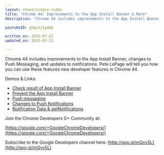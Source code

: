 ```yaml
---
layout: shows/single-video
title: "Chrome 44: Improvements to the App Install Banner & More"
description: "Chrome 44 includes improvements to the App Install Banner, changes to Push Messaging, and updates to notifications. Pete LePage will tell you how you can use these features new developer features in Chrome 44."

youtubeID: ghgx3j3ydwU

written_on: 2015-07-21
updated_on: 2015-07-21

---
```


Chrome 44 includes improvements to the App Install Banner, changes to Push Messaging, and updates to notifications. Pete LePage will tell you how you can use these features new developer features in Chrome 44.

Demos & Links:

* [Check result of App Install Banner](https://github.com/GoogleChrome/samples/tree/gh-pages/app-install-banner/useraction-banner)
* [Prevent the App Install Banner](https://github.com/GoogleChrome/samples/tree/gh-pages/app-install-banner/cancelable-banner)
* [Push messaging](https://github.com/GoogleChrome/samples/tree/gh-pages/push-messaging-and-notifications)
* [Changes to Push Notifications](http://goo.gl/tzJgXJ)
* [Notification Data & getNotifications](http://updates.html5rocks.com/2015/05/Notifying-you-of-notificiation-changes)

Join the Chrome Developers G+ Community at:

[https://google.com/+GoogleChromeDevelopers/](https://google.com/+GoogleChromeDevelopers/)

Subscribe to the Google Developers channel here: [http://goo.gl/mQyv5L](http://goo.gl/mQyv5L)
